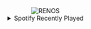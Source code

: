 <div align="center">
<picture>
    <source media="(prefers-color-scheme: dark)" srcset="https://i.ibb.co/d6ppzBN/output-gif.gif">
    <source media="(prefers-color-scheme: light)" srcset="https://i.ibb.co/d6ppzBN/output-gif.gif">
    <img alt="RENOS" src="https://i.ibb.co/d6ppzBN/output-gif.gif">
</picture>
<details>
<summary>Spotify Recently Played</summary>
<img src="https://spotify-recently-played-readme.vercel.app/api?user=31d6d6zerc5ct6kck32na2ozsqf4&unique=1&width=400" alt="Spotify" />
</details>
</div>

<!-- Image deletion URL: https://ibb.co/0Z99dq0/21863e09024cbdbe17a72aa57106cc00 -->